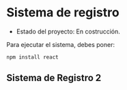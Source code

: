 <h1>Sistema de registro</h1>

- Estado del proyecto: En costrucción.

Para ejecutar el sistema, debes poner:

```npm install react```
<h2>Sistema de Registro 2</h2>
